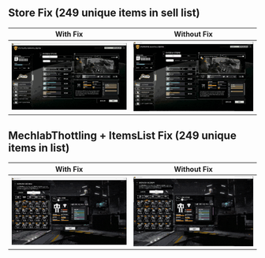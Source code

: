 ## Store Fix (249 unique items in sell list)
With Fix                   |  Without Fix
:-------------------------:|:-------------------------:
![](gifs/fix-store.gif)    |  ![](gifs/nofix-store.gif)

## MechlabThottling + ItemsList Fix (249 unique items in list)
With Fix                   |  Without Fix
:-------------------------:|:-------------------------:
![](gifs/fix-mechlab.gif)  |  ![](gifs/nofix-mechlab.gif)


